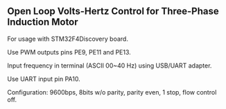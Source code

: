 ## Open Loop Volts-Hertz Control for Three-Phase Induction Motor

For usage with STM32F4Discovery board.

Use PWM outputs pins PE9, PE11 and PE13.

Input frequency in terminal (ASCII 00~40 Hz) using USB/UART adapter.

Use UART input pin PA10. 

Configuration: 9600bps, 8bits w/o parity, parity even, 1 stop, flow control off.
